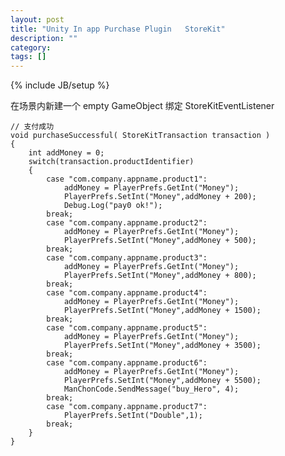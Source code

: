 ```yaml
---
layout: post
title: "Unity In app Purchase Plugin   StoreKit"
description: ""
category: 
tags: []
---
```

{% include JB/setup %}

在场景内新建一个 empty GameObject 绑定 StoreKitEventListener



	// 支付成功
	void purchaseSuccessful( StoreKitTransaction transaction )
	{
		int addMoney = 0;
		switch(transaction.productIdentifier)
		{
			case "com.company.appname.product1":
				addMoney = PlayerPrefs.GetInt("Money");
				PlayerPrefs.SetInt("Money",addMoney + 200);
				Debug.Log("pay0 ok!");
			break;
			case "com.company.appname.product2":
				addMoney = PlayerPrefs.GetInt("Money");
				PlayerPrefs.SetInt("Money",addMoney + 500);
			break;
			case "com.company.appname.product3":
				addMoney = PlayerPrefs.GetInt("Money");
				PlayerPrefs.SetInt("Money",addMoney + 800);
			break;
			case "com.company.appname.product4":
				addMoney = PlayerPrefs.GetInt("Money");
				PlayerPrefs.SetInt("Money",addMoney + 1500);
			break;
			case "com.company.appname.product5":
				addMoney = PlayerPrefs.GetInt("Money");
				PlayerPrefs.SetInt("Money",addMoney + 3500);
			break;
			case "com.company.appname.product6":
				addMoney = PlayerPrefs.GetInt("Money");
				PlayerPrefs.SetInt("Money",addMoney + 5500);
				ManChonCode.SendMessage("buy_Hero", 4);
			break;
			case "com.company.appname.product7":
				PlayerPrefs.SetInt("Double",1);
			break;
		}
	}
